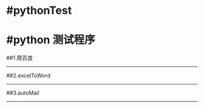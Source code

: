#pythonTest<br>
========
#python 测试程序<br>
========
##1.爬百度<br>
________
##2.excelToWord<br>
________
##3.autoMail<br>
________
